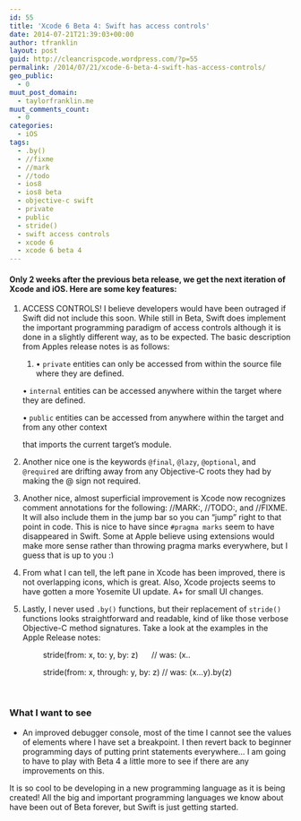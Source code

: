```yaml
---
id: 55
title: 'Xcode 6 Beta 4: Swift has access controls'
date: 2014-07-21T21:39:03+00:00
author: tfranklin
layout: post
guid: http://cleancrispcode.wordpress.com/?p=55
permalink: /2014/07/21/xcode-6-beta-4-swift-has-access-controls/
geo_public:
  - 0
muut_post_domain:
  - taylorfranklin.me
muut_comments_count:
  - 0
categories:
  - iOS
tags:
  - .by()
  - //fixme
  - //mark
  - //todo
  - ios8
  - ios8 beta
  - objective-c swift
  - private
  - public
  - stride()
  - swift access controls
  - xcode 6
  - xcode 6 beta 4
---
```

#### Only **2 weeks** after the previous beta release, we get the next iteration of Xcode and iOS. Here are some key features:

  1. ACCESS CONTROLS! I believe developers would have been outraged if Swift did not include this soon. While still in Beta, Swift does implement the important programming paradigm of access controls although it is done in a slightly different way, as to be expected. The basic description from Apples release notes is as follows: 
      1. • `private` entities can only be accessed from within the source file where they are defined.
  
        • `internal` entities can be accessed anywhere within the target where they are defined.
  
        • `public` entities can be accessed from anywhere within the target and from any other context
  
        that imports the current target’s module.
  2. Another nice one is the keywords `@final`, `@lazy`, `@optional`, and `@required` are drifting <!--more-->away from any Objective-C roots they had by making the @ sign not required.

  3. Another nice, almost superficial improvement is Xcode now recognizes comment annotations for the following: //MARK:, //TODO:, and //FIXME. It will also include them in the jump bar so you can &#8220;jump&#8221; right to that point in code. This is nice to have since `#pragma marks` seem to have disappeared in Swift. Some at Apple believe using extensions would make more sense rather than throwing pragma marks everywhere, but I guess that is up to you <img src="http://taylorfranklin.me/wp-includes/images/smilies/simple-smile.png" alt=":)" class="wp-smiley" style="height: 1em; max-height: 1em;" />
  4. From what I can tell, the left pane in Xcode has been improved, there is not overlapping icons, which is great. Also, Xcode projects seems to have gotten a more Yosemite UI update. A+ for small UI changes.
  5. Lastly, I never used `.by()` functions, but their replacement of `stride()` functions looks straightforward and readable, kind of like those verbose Objective-C method signatures. Take a look at the examples in the Apple Release notes:

<p style="padding-left: 60px;">
  stride(from: x, to: y, by: z)      // was: (x..<y).by(z)
</p>

<p style="padding-left: 60px;">
  stride(from: x, through: y, by: z) // was: (x&#8230;y).by(z)
</p>

&nbsp;

### What I want to see

  * An improved debugger console, most of the time I cannot see the values of elements where I have set a breakpoint. I then revert back to beginner programming days of putting print statements everywhere&#8230; I am going to have to play with Beta 4 a little more to see if there are any improvements on this.

It is so cool to be developing in a new programming language as it is being created! All the big and important programming languages we know about have been out of Beta forever, but Swift is just getting started.

<!-- AdSense Now! Lite: PreFiltered - NoAds [ WP is not in the loop. ] -->